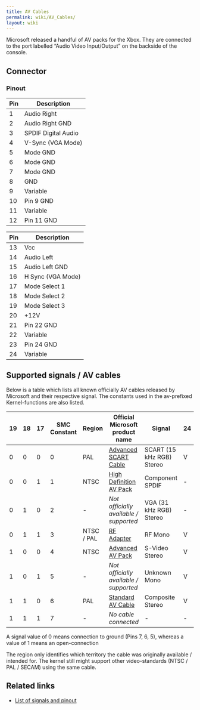 ```yaml
---
title: AV Cables
permalink: wiki/AV_Cables/
layout: wiki
---
```


Microsoft released a handful of AV packs for the Xbox. They are
connected to the port labelled “Audio Video Input/Output” on the
backside of the console.

Connector
---------

### Pinout

| Pin | Description         |
|-----|---------------------|
| 1   | Audio Right         |
| 2   | Audio Right GND     |
| 3   | SPDIF Digital Audio |
| 4   | V-Sync (VGA Mode)   |
| 5   | Mode GND            |
| 6   | Mode GND            |
| 7   | Mode GND            |
| 8   | GND                 |
| 9   | Variable            |
| 10  | Pin 9 GND           |
| 11  | Variable            |
| 12  | Pin 11 GND          |

| Pin | Description       |
|-----|-------------------|
| 13  | Vcc               |
| 14  | Audio Left        |
| 15  | Audio Left GND    |
| 16  | H Sync (VGA Mode) |
| 17  | Mode Select 1     |
| 18  | Mode Select 2     |
| 19  | Mode Select 3     |
| 20  | +12V              |
| 21  | Pin 22 GND        |
| 22  | Variable          |
| 23  | Pin 24 GND        |
| 24  | Variable          |

Supported signals / AV cables
-----------------------------

Below is a table which lists all known officially AV cables released by
Microsoft and their respective signal. The constants used in the
av-prefixed Kernel-functions are also listed.

| 19  | 18  | 17  | SMC Constant | Region     | Official Microsoft product name                                                                                                      | Signal                    | 24  | 22  | 11  | 9   | Kernel av-Constant     |
|-----|-----|-----|--------------|------------|--------------------------------------------------------------------------------------------------------------------------------------|---------------------------|-----|-----|-----|-----|------------------------|
| 0   | 0   | 0   | 0            | PAL        | [Advanced SCART Cable](https://web.archive.org/web/20040216131316/http://www.xbox.com:80/en-gb/hardware/scartcable.htm)              | SCART (15 kHz RGB) Stereo | V   | R   | G   | B   | AV\_PACK\_SCART = 3    |
| 0   | 0   | 1   | 1            | NTSC       | [High Definition AV Pack](https://web.archive.org/web/20040210040422/http://www.xbox.com:80/en-US/hardware/highdefinitionavpack.htm) | Component SPDIF           | -   | Pr  | Y   | Pb  | AV\_PACK\_HDTV = 4     |
| 0   | 1   | 0   | 2            | -          | *Not officially available / supported*                                                                                               | VGA (31 kHz RGB) Stereo   | -   | R   | G   | B   | AV\_PACK\_VGA = 5      |
| 0   | 1   | 1   | 3            | NTSC / PAL | [RF Adapter](https://web.archive.org/web/20040319001330/http://www.xbox.com:80/en-us/hardware/rfadapter.htm)                         | RF Mono                   | V   | C   | Y   | -   | AV\_PACK\_RFU = 2      |
| 1   | 0   | 0   | 4            | NTSC       | [Advanced AV Pack](https://web.archive.org/web/20040319001247/http://www.xbox.com:80/en-us/hardware/advancedavpack.htm)              | S-Video Stereo            | V   | C   | Y   | -   | AV\_PACK\_SVIDEO = 6   |
| 1   | 0   | 1   | 5            | -          | *Not officially available / supported*                                                                                               | Unknown Mono              | V   | C   | Y   | -   | AV\_PACK\_NONE = 0     |
| 1   | 1   | 0   | 6            | PAL        | [Standard AV Cable](https://web.archive.org/web/20040216130745/http://www.xbox.com:80/en-gb/hardware/avcable.htm)                    | Composite Stereo          | V   | C   | Y   | -   | AV\_PACK\_STANDARD = 1 |
| 1   | 1   | 1   | 7            | -          | *No cable connected*                                                                                                                 | -                         | -   | -   | -   | -   | AV\_PACK\_NONE = 0     |

A signal value of 0 means connection to ground (Pins 7, 6, 5), whereas a
value of 1 means an open-connection

The region only identifies which territory the cable was originally
available / intended for. The kernel still might support other
video-standards (NTSC / PAL / SECAM) using the same cable.

Related links
-------------

-   [List of signals and
    pinout](http://www.gamesx.com/avpinouts/xbox.htm)

